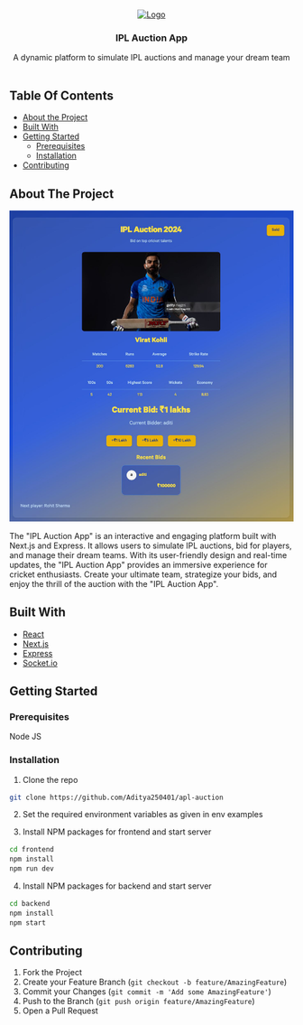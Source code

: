 <br/>
<p align="center">
  <a href="https://ipl-auction-app.vercel.app">
    <img src="version2/frontend/public/images/logo.png" alt="Logo" width="80" height="80">
  </a>

  <h3 align="center">IPL Auction App</h3>

  <p align="center">
    A dynamic platform to simulate IPL auctions and manage your dream team
    <br/>
    <br/>
  </p>
</p>

## Table Of Contents

- [About the Project](#about-the-project)
- [Built With](#built-with)
- [Getting Started](#getting-started)
  - [Prerequisites](#prerequisites)
  - [Installation](#installation)
- [Contributing](#contributing)

## About The Project

![Screen Shot](version_2/docs/images/screenshot.png)

The "IPL Auction App" is an interactive and engaging platform built with Next.js and Express. It allows users to simulate IPL auctions, bid for players, and manage their dream teams. With its user-friendly design and real-time updates, the "IPL Auction App" provides an immersive experience for cricket enthusiasts. Create your ultimate team, strategize your bids, and enjoy the thrill of the auction with the "IPL Auction App".

## Built With

- [React](https://react.dev/)
- [Next.js](https://nextjs.org/)
- [Express](https://expressjs.com/)
- [Socket.io](https://www.npmjs.com/package/socket.io)

## Getting Started

### Prerequisites

Node JS

### Installation

1. Clone the repo

```sh
git clone https://github.com/Aditya250401/apl-auction

```

2. Set the required environment variables as given in env examples

3. Install NPM packages for frontend and start server

```sh
cd frontend
npm install
npm run dev
```

4. Install NPM packages for backend and start server

```sh
cd backend
npm install
npm start
```

## Contributing

1. Fork the Project
2. Create your Feature Branch (`git checkout -b feature/AmazingFeature`)
3. Commit your Changes (`git commit -m 'Add some AmazingFeature'`)
4. Push to the Branch (`git push origin feature/AmazingFeature`)
5. Open a Pull Request
